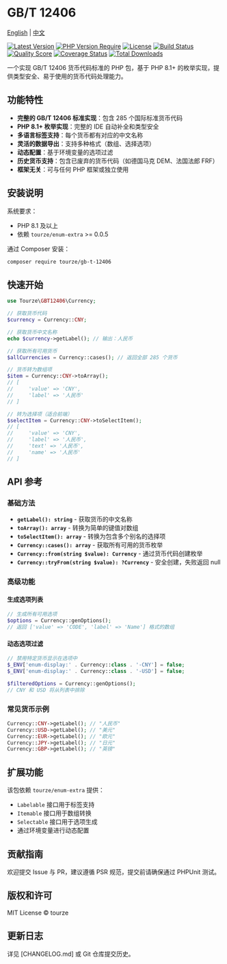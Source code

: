 # GB/T 12406

[English](README.md) | [中文](README.zh-CN.md)

[![Latest Version](https://img.shields.io/packagist/v/tourze/gb-t-12406.svg?style=flat-square)](https://packagist.org/packages/tourze/gb-t-12406)
[![PHP Version Require](https://img.shields.io/packagist/php-v/tourze/gb-t-12406.svg?style=flat-square)](https://packagist.org/packages/tourze/gb-t-12406)
[![License](https://img.shields.io/packagist/l/tourze/gb-t-12406.svg?style=flat-square)](https://packagist.org/packages/tourze/gb-t-12406)
[![Build Status](https://img.shields.io/travis/tourze/gb-t-12406/master.svg?style=flat-square)](https://travis-ci.org/tourze/gb-t-12406)
[![Quality Score](https://img.shields.io/scrutinizer/g/tourze/gb-t-12406.svg?style=flat-square)](https://scrutinizer-ci.com/g/tourze/gb-t-12406)
[![Coverage Status](https://img.shields.io/coveralls/tourze/gb-t-12406/master.svg?style=flat-square)](https://coveralls.io/github/tourze/gb-t-12406?branch=master)
[![Total Downloads](https://img.shields.io/packagist/dt/tourze/gb-t-12406.svg?style=flat-square)](https://packagist.org/packages/tourze/gb-t-12406)

一个实现 GB/T 12406 货币代码标准的 PHP 包，基于 PHP 8.1+ 的枚举实现，提供类型安全、易于使用的货币代码处理能力。

## 功能特性

- **完整的 GB/T 12406 标准实现**：包含 285 个国际标准货币代码
- **PHP 8.1+ 枚举实现**：完整的 IDE 自动补全和类型安全
- **多语言标签支持**：每个货币都有对应的中文名称
- **灵活的数据导出**：支持多种格式（数组、选择选项）
- **动态配置**：基于环境变量的选项过滤
- **历史货币支持**：包含已废弃的货币代码（如德国马克 DEM、法国法郎 FRF）
- **框架无关**：可与任何 PHP 框架或独立使用

## 安装说明

系统要求：

- PHP 8.1 及以上
- 依赖 `tourze/enum-extra` >= 0.0.5

通过 Composer 安装：

```bash
composer require tourze/gb-t-12406
```

## 快速开始

```php
use Tourze\GBT12406\Currency;

// 获取货币代码
$currency = Currency::CNY;

// 获取货币中文名称
echo $currency->getLabel(); // 输出：人民币

// 获取所有可用货币
$allCurrencies = Currency::cases(); // 返回全部 285 个货币

// 货币转为数组项
$item = Currency::CNY->toArray();
// [
//     'value' => 'CNY',
//     'label' => '人民币'
// ]

// 转为选择项（适合前端）
$selectItem = Currency::CNY->toSelectItem();
// [
//     'value' => 'CNY',
//     'label' => '人民币',
//     'text' => '人民币',
//     'name' => '人民币'
// ]
```

## API 参考

### 基础方法

- **`getLabel(): string`** - 获取货币的中文名称
- **`toArray(): array`** - 转换为简单的键值对数组
- **`toSelectItem(): array`** - 转换为包含多个别名的选择项
- **`Currency::cases(): array`** - 获取所有可用的货币枚举
- **`Currency::from(string $value): Currency`** - 通过货币代码创建枚举
- **`Currency::tryFrom(string $value): ?Currency`** - 安全创建，失败返回 null

### 高级功能

#### 生成选项列表

```php
// 生成所有可用选项
$options = Currency::genOptions();
// 返回 ['value' => 'CODE', 'label' => 'Name'] 格式的数组
```

#### 动态选项过滤

```php
// 禁用特定货币显示在选项中
$_ENV['enum-display:' . Currency::class . '-CNY'] = false;
$_ENV['enum-display:' . Currency::class . '-USD'] = false;

$filteredOptions = Currency::genOptions();
// CNY 和 USD 将从列表中排除
```

### 常见货币示例

```php
Currency::CNY->getLabel(); // "人民币"
Currency::USD->getLabel(); // "美元"
Currency::EUR->getLabel(); // "欧元"
Currency::JPY->getLabel(); // "日元"
Currency::GBP->getLabel(); // "英镑"
```

## 扩展功能

该包依赖 `tourze/enum-extra` 提供：
- `Labelable` 接口用于标签支持
- `Itemable` 接口用于数组转换
- `Selectable` 接口用于选项生成
- 通过环境变量进行动态配置

## 贡献指南

欢迎提交 Issue 与 PR，建议遵循 PSR 规范，提交前请确保通过 PHPUnit 测试。

## 版权和许可

MIT License © tourze

## 更新日志

详见 [CHANGELOG.md] 或 Git 仓库提交历史。
